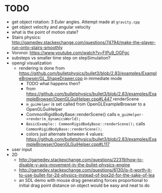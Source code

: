 # TODO

-   get object rotation: 3 Euler angles. Attempt made at `gravity.cpp`
-   get object velocity and angular velocity
-   what is the point of motion state?
-   Stairs physics: http://gamedev.stackexchange.com/questions/74794/make-the-player-run-onto-stairs-smoothly
-   Voronoi: https://www.youtube.com/watch?v=FIPu9_OGFgc
-   substeps vs smaller time step on stepSimulation?
-   opengl visualization
    - rendering is done from <https://github.com/bulletphysics/bullet3/blob/2.83/examples/ExampleBrowser/GL_ShapeDrawer.cpp> in immediate mode
        - TODO what happens then?
        - from <https://github.com/bulletphysics/bullet3/blob/2.83/examples/ExampleBrowser/OpenGLGuiHelper.cpp#L447> renderScene
        - `m_guiHelper` is set called from OpenGLExampleBrowser to a OpenGLGuiHelper
		- CommonRigidBodyBase::renderScene() calls `m_guiHelper->render(m_dynamicsWorld);`
        - `BasicExample:: CommonRigidBodyBase::renderScene();` calls `CommonRigidBodyBase::renderScene();`
        - colors just alternate between 4 values: <https://github.com/bulletphysics/bullet3/blob/2.83/examples/ExampleBrowser/OpenGLGuiHelper.cpp#L117>
-   user input
-   2D
    - http://gamedev.stackexchange.com/questions/22319/how-to-disable-y-axis-movement-in-the-bullet-physics-engine
    - http://gamedev.stackexchange.com/questions/6130/is-it-worth-it-to-use-bullet-for-2d-physics-instead-of-box2d-for-the-sake-of-lea
    - an SDL demo with mouse drag generating forces proportional to initial drag point distance on object would be easy and neat to do
